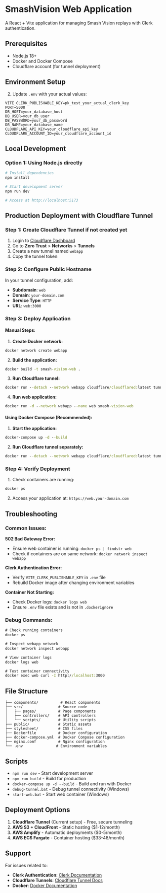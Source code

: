# SmashVision Web Application

A React + Vite application for managing Smash Vision replays with Clerk authentication.

## Prerequisites

- Node.js 18+
- Docker and Docker Compose
- Cloudflare account (for tunnel deployment)

## Environment Setup

2. Update `.env` with your actual values:
```env
VITE_CLERK_PUBLISHABLE_KEY=pk_test_your_actual_clerk_key
PORT=5000
DB_HOST=your_database_host
DB_USER=your_db_user
DB_PASSWORD=your_db_password
DB_NAME=your_database_name
CLOUDFLARE_API_KEY=your_cloudflare_api_key
CLOUDFLARE_ACCOUNT_ID=your_cloudflare_account_id
```

## Local Development

### Option 1: Using Node.js directly
```bash
# Install dependencies
npm install

# Start development server
npm run dev

# Access at http://localhost:5173
```

## Production Deployment with Cloudflare Tunnel

### Step 1: Create Cloudflare Tunnel if not created yet

1. Login to [Cloudflare Dashboard](https://dash.cloudflare.com)
2. Go to **Zero Trust** > **Networks** > **Tunnels**
3. Create a new tunnel named `webapp`
4. Copy the tunnel token

### Step 2: Configure Public Hostname

In your tunnel configuration, add:
- **Subdomain**: `web`
- **Domain**: `your-domain.com`
- **Service Type**: `HTTP`
- **URL**: `web:3000`

### Step 3: Deploy Application

#### Manual Steps:

1. **Create Docker network:**
```cmd
docker network create webapp
```

2. **Build the application:**
```cmd
docker build -t smash-vision-web .
```

3. **Run Cloudflare tunnel:**
```cmd
docker run --detach --network webapp cloudflare/cloudflared:latest tunnel --no-autoupdate run --token YOUR_TUNNEL_TOKEN
```

4. **Run web application:**
```cmd
docker run -d --network webapp --name web smash-vision-web
```

#### Using Docker Compose (Recommended):

1. **Start the application:**
```cmd
docker-compose up -d --build
```

2. **Run Cloudflare tunnel separately:**
```cmd
docker run --detach --network webapp cloudflare/cloudflared:latest tunnel --no-autoupdate run --token YOUR_TUNNEL_TOKEN
```

### Step 4: Verify Deployment

1. Check containers are running:
```cmd
docker ps
```

2. Access your application at: `https://web.your-domain.com`

## Troubleshooting

### Common Issues:

**502 Bad Gateway Error:**
- Ensure web container is running: `docker ps | findstr web`
- Check if containers are on same network: `docker network inspect webapp`

**Clerk Authentication Error:**
- Verify `VITE_CLERK_PUBLISHABLE_KEY` in `.env` file
- Rebuild Docker image after changing environment variables

**Container Not Starting:**
- Check Docker logs: `docker logs web`
- Ensure `.env` file exists and is not in `.dockerignore`

### Debug Commands:

```cmd
# Check running containers
docker ps

# Inspect webapp network
docker network inspect webapp

# View container logs
docker logs web

# Test container connectivity
docker exec web curl -I http://localhost:3000
```

## File Structure

```
├── components/          # React components
├── src/                # Source code
│   ├── pages/          # Page components
│   ├── controllers/    # API controllers
│   └── scripts/        # Utility scripts
├── public/             # Static assets
├── stylesheet/         # CSS files
├── Dockerfile          # Docker configuration
├── docker-compose.yml  # Docker Compose configuration
├── nginx.conf          # Nginx configuration
└── .env               # Environment variables
```

## Scripts

- `npm run dev` - Start development server
- `npm run build` - Build for production
- `docker-compose up -d --build` - Build and run with Docker
- `debug-tunnel.bat` - Debug tunnel connectivity (Windows)
- `start-web.bat` - Start web container (Windows)

## Deployment Options

1. **Cloudflare Tunnel** (Current setup) - Free, secure tunneling
2. **AWS S3 + CloudFront** - Static hosting ($1-12/month)
3. **AWS Amplify** - Automatic deployments ($0-5/month)
4. **AWS ECS Fargate** - Container hosting ($33-48/month)

## Support

For issues related to:
- **Clerk Authentication**: [Clerk Documentation](https://clerk.com/docs)
- **Cloudflare Tunnels**: [Cloudflare Tunnel Docs](https://developers.cloudflare.com/cloudflare-one/connections/connect-apps/)
- **Docker**: [Docker Documentation](https://docs.docker.com/)